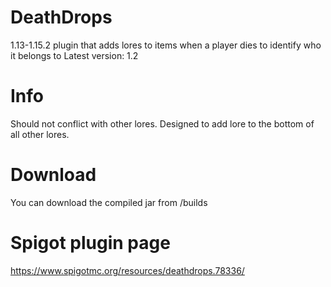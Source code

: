 # DeathDrops
1.13-1.15.2 plugin that adds lores to items when a player dies to identify who it belongs to
Latest version: 1.2

# Info
Should not conflict with other lores. Designed to add lore to the bottom of all other lores.

# Download
You can download the compiled jar from /builds

# Spigot plugin page
https://www.spigotmc.org/resources/deathdrops.78336/

